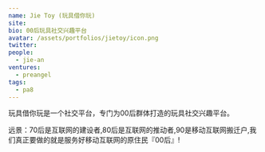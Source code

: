 ```yaml
---
name: Jie Toy (玩具借你玩)
site: 
bio: 00后玩具社交兴趣平台
avatar: /assets/portfolios/jietoy/icon.png
twitter: 
people:
  - jie-an
ventures:
  - preangel
tags:
  - pa8
---
```


玩具借你玩是一个社交平台，专门为00后群体打造的玩具社交兴趣平台。

远景：70后是互联网的建设者,80后是互联网的推动者,90是移动互联网搬迁户,我们真正要做的就是服务好移动互联网的原住民『00后』!
